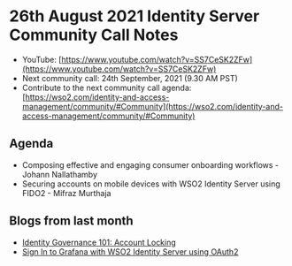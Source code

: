 # 26th August 2021 Identity Server Community Call Notes

-   YouTube: [https://www.youtube.com/watch?v=SS7CeSK2ZFw](https://www.youtube.com/watch?v=SS7CeSK2ZFw)
-   Next community call: 24th September, 2021 (9.30 AM PST)
-   Contribute to the next community call agenda: [https://wso2.com/identity-and-access-management/community/#Community](https://wso2.com/identity-and-access-management/community/#Community)

## Agenda

-   Composing effective and engaging consumer onboarding workflows - Johann Nallathamby
-   Securing accounts on mobile devices with WSO2 Identity Server using FIDO2 - Mifraz Murthaja

## Blogs from last month

* [Identity Governance 101: Account Locking](https://everything1know.wordpress.com/2021/08/21/identity-governance-101-account-locking/)
* [Sign In to Grafana with WSO2 Identity Server using OAuth2](https://shanchathusanda.medium.com/sign-in-to-grafana-with-wso2-identity-server-using-oauth2-adbce98d362c)
